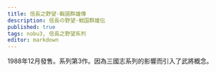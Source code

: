 ```yaml
---
title: 信長之野望·戰國群雄傳
description: 信長の野望·戦国群雄伝
published: true
tags: nobu3, 信長之野望系列
editor: markdown
---
```


1988年12月發售。系列第3作。因為三國志系列的影響而引入了武將概念。
